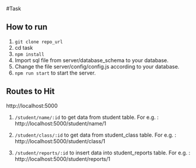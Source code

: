 #Task

## How to run

1. `git clone repo_url`
2. cd task
3. `npm install`
4. Import sql file from server/database_schema to your database.
5. Change the file server/config/config.js according to your database.
6. `npm run start` to start the server.

## Routes to Hit

http://localhost:5000

1. `/student/name/:id` to get data from student table.
   For e.g. : http://localhost:5000/student/name/1

1. `/student/class/:id` to get data from student_class table.
   For e.g. : http://localhost:5000/student/class/1

1. `/student/reports/:id` to insert data into student_reports table.
   For e.g. : http://localhost:5000/student/reports/1
